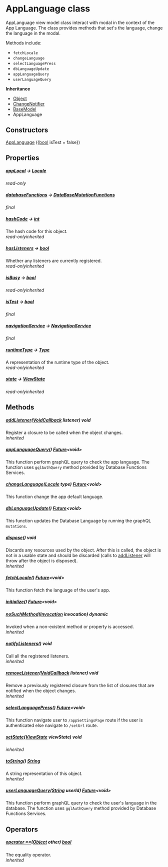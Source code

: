 


# AppLanguage class









<p>AppLanguage view model class interact with modal in the context of the App Language.
The class provides methods that set's the language, change the language in the modal.</p>
<p>Methods include:</p>
<ul>
<li><code>fetchLocale</code></li>
<li><code>changeLanguage</code></li>
<li><code>selectLanguagePress</code></li>
<li><code>dbLanguageUpdate</code></li>
<li><code>appLanguageQuery</code></li>
<li><code>userLanguageQuery</code></li>
</ul>



**Inheritance**

- [Object](https://api.flutter.dev/flutter/dart-core/Object-class.html)
- [ChangeNotifier](https://api.flutter.dev/flutter/foundation/ChangeNotifier-class.html)
- [BaseModel](../view_model_base_view_model/BaseModel-class.md)
- AppLanguage








## Constructors

[AppLanguage](../view_model_lang_view_model/AppLanguage/AppLanguage.md) ({[bool](https://api.flutter.dev/flutter/dart-core/bool-class.html) isTest = false})

   


## Properties

##### [appLocal](../view_model_lang_view_model/AppLanguage/appLocal.md) &#8594; [Locale](https://api.flutter.dev/flutter/dart-ui/Locale-class.html)



  
_<span class="feature">read-only</span>_



##### [databaseFunctions](../view_model_lang_view_model/AppLanguage/databaseFunctions.md) &#8594; [DataBaseMutationFunctions](../services_database_mutation_functions/DataBaseMutationFunctions-class.md)



  
_<span class="feature">final</span>_



##### [hashCode](https://api.flutter.dev/flutter/dart-core/Object/hashCode.html) &#8594; [int](https://api.flutter.dev/flutter/dart-core/int-class.html)



The hash code for this object.  
_<span class="feature">read-only</span><span class="feature">inherited</span>_



##### [hasListeners](https://api.flutter.dev/flutter/foundation/ChangeNotifier/hasListeners.html) &#8594; [bool](https://api.flutter.dev/flutter/dart-core/bool-class.html)



Whether any listeners are currently registered.  
_<span class="feature">read-only</span><span class="feature">inherited</span>_



##### [isBusy](../view_model_base_view_model/BaseModel/isBusy.md) &#8594; [bool](https://api.flutter.dev/flutter/dart-core/bool-class.html)



  
_<span class="feature">read-only</span><span class="feature">inherited</span>_



##### [isTest](../view_model_lang_view_model/AppLanguage/isTest.md) &#8594; [bool](https://api.flutter.dev/flutter/dart-core/bool-class.html)



  
_<span class="feature">final</span>_



##### [navigationService](../view_model_lang_view_model/AppLanguage/navigationService.md) &#8594; [NavigationService](../services_navigation_service/NavigationService-class.md)



  
_<span class="feature">final</span>_



##### [runtimeType](https://api.flutter.dev/flutter/dart-core/Object/runtimeType.html) &#8594; [Type](https://api.flutter.dev/flutter/dart-core/Type-class.html)



A representation of the runtime type of the object.  
_<span class="feature">read-only</span><span class="feature">inherited</span>_



##### [state](../view_model_base_view_model/BaseModel/state.md) &#8594; [ViewState](../enums_enums/ViewState.md)



  
_<span class="feature">read-only</span><span class="feature">inherited</span>_





## Methods

##### [addListener](https://api.flutter.dev/flutter/foundation/ChangeNotifier/addListener.html)([VoidCallback](https://api.flutter.dev/flutter/dart-ui/VoidCallback.html) listener) void



Register a closure to be called when the object changes.  
_<span class="feature">inherited</span>_



##### [appLanguageQuery](../view_model_lang_view_model/AppLanguage/appLanguageQuery.md)() [Future](https://api.flutter.dev/flutter/dart-async/Future-class.html)&lt;void>



This function perform graphQL query to check the app language.
The function uses <code>gqlAuthQuery</code> method provided by Database Functions Services.  




##### [changeLanguage](../view_model_lang_view_model/AppLanguage/changeLanguage.md)([Locale](https://api.flutter.dev/flutter/dart-ui/Locale-class.html) type) [Future](https://api.flutter.dev/flutter/dart-async/Future-class.html)&lt;void>



This function change the app default language.  




##### [dbLanguageUpdate](../view_model_lang_view_model/AppLanguage/dbLanguageUpdate.md)() [Future](https://api.flutter.dev/flutter/dart-async/Future-class.html)&lt;void>



This function updates the Database Language by running the graphQL <code>mutations</code>.  




##### [dispose](https://api.flutter.dev/flutter/foundation/ChangeNotifier/dispose.html)() void



Discards any resources used by the object. After this is called, the
object is not in a usable state and should be discarded (calls to
<a href="https://api.flutter.dev/flutter/foundation/ChangeNotifier/addListener.html">addListener</a> will throw after the object is disposed).  
_<span class="feature">inherited</span>_



##### [fetchLocale](../view_model_lang_view_model/AppLanguage/fetchLocale.md)() [Future](https://api.flutter.dev/flutter/dart-async/Future-class.html)&lt;void>



This function fetch the language of the user's app.  




##### [initialize](../view_model_lang_view_model/AppLanguage/initialize.md)() [Future](https://api.flutter.dev/flutter/dart-async/Future-class.html)&lt;void>



  




##### [noSuchMethod](https://api.flutter.dev/flutter/dart-core/Object/noSuchMethod.html)([Invocation](https://api.flutter.dev/flutter/dart-core/Invocation-class.html) invocation) dynamic



Invoked when a non-existent method or property is accessed.  
_<span class="feature">inherited</span>_



##### [notifyListeners](https://api.flutter.dev/flutter/foundation/ChangeNotifier/notifyListeners.html)() void



Call all the registered listeners.  
_<span class="feature">inherited</span>_



##### [removeListener](https://api.flutter.dev/flutter/foundation/ChangeNotifier/removeListener.html)([VoidCallback](https://api.flutter.dev/flutter/dart-ui/VoidCallback.html) listener) void



Remove a previously registered closure from the list of closures that are
notified when the object changes.  
_<span class="feature">inherited</span>_



##### [selectLanguagePress](../view_model_lang_view_model/AppLanguage/selectLanguagePress.md)() [Future](https://api.flutter.dev/flutter/dart-async/Future-class.html)&lt;void>



This function navigate user to <code>/appSettingsPage</code> route if the user is authenticated
else navigate to <code>/setUrl</code> route.  




##### [setState](../view_model_base_view_model/BaseModel/setState.md)([ViewState](../enums_enums/ViewState.md) viewState) void



  
_<span class="feature">inherited</span>_



##### [toString](https://api.flutter.dev/flutter/dart-core/Object/toString.html)() [String](https://api.flutter.dev/flutter/dart-core/String-class.html)



A string representation of this object.  
_<span class="feature">inherited</span>_



##### [userLanguageQuery](../view_model_lang_view_model/AppLanguage/userLanguageQuery.md)([String](https://api.flutter.dev/flutter/dart-core/String-class.html) userId) [Future](https://api.flutter.dev/flutter/dart-async/Future-class.html)&lt;void>



This function perform graphQL query to check the user's language in the database.
The function uses <code>gqlAuthQuery</code> method provided by Database Functions Services.  






## Operators

##### [operator ==](https://api.flutter.dev/flutter/dart-core/Object/operator_equals.html)([Object](https://api.flutter.dev/flutter/dart-core/Object-class.html) other) [bool](https://api.flutter.dev/flutter/dart-core/bool-class.html)



The equality operator.  
_<span class="feature">inherited</span>_















